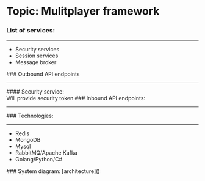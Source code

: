 # Topic: Mulitplayer framework 
### List of services:
<hr>
<ul>
<li>Security services</li>
<li>Session services</li>
<li>Message broker</li>
</ul>
### Outbound API endpoints
<hr>
#### Security service:
<br>
Will provide security token
### Inbound API endpoints:
<hr>
### Technologies:
<hr>
<ul>
<li>Redis</li>
<li>MongoDB</li>
<li>Mysql</li>
<li>RabbitMQ/Apache Kafka</li>
<li>Golang/Python/C#</li>
</ul>
### System diagram:
[architecture]()
